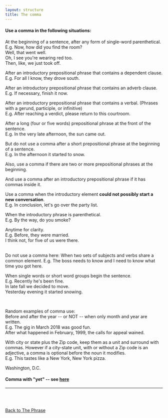 ```yaml
---
layout: structure
title: The comma
---
```


#### Use a comma in the following situations:  

At the beginning of a sentence, after any form of single-word parenthetical.  
E.g. Now, how did you find the room?  
Well, that went well.  
Oh, I see you're wearing red too.    
Then, like, we just took off.  

After an introductory prepositional phrase that contains a dependent clause.  
E.g. For all I know, they drove south.  

After an introductory prepositional phrase that contains an adverb clause.  
E.g. If necessary, finish it now.  

After an introductory prepositional phrase that contains a verbal.  (Phrases with a gerund, participle, or infinitive)  
E.g. After reaching a verdict, please return to this courtroom.   

After a long (four or five words) prepositional phrase at the front of the sentence.  
E.g. In the very late afternoon, the sun came out.  

But do not use a comma after a short prepositional phrase at the beginning of a sentence.  
E.g. In the afternoon it started to snow.  

Also, use a comma if there are two or more prepositional phrases at the beginning.  

And use a comma after an introductory prepositional phrase if it has commas inside it.  

Use a comma when the introductory element **could not possibly start a new conversation**.  
E.g. In conclusion, let's go over the party list.  

When the introductory phrase is parenthetical.  
E.g. By the way, do you smoke?  

Anytime for clarity.  
E.g. Before, they were married.  
I think not, for five of us were there.    

<br/>
Do not use a comma here:  
When two sets of subjects and verbs share a common element.  
E.g. The boss needs to know and I need to know what time you got here.  

When single words or short word groups begin the sentence.  
E.g. Recently he's been fine.  
In late fall we decided to move.  
Yesterday evening it started snowing.  

<br/>  

Random examples of comma use:  
Before and after the year -- or NOT -- when only month and year are written.  
E.g. The gig in March 2018 was good fun.  
After what happened in February, 1999, the calls for appeal wained.  

With city or state plus the Zip code, keep them as a unit and surround with commas. However if a city-state unit, with or without a Zip code is an adjective, a comma is optional before the noun it modifies.  
E.g. This tastes like a New York, New York pizza.  

Washington, D.C.  

#### Comma with "yet" -- see [here]({{site.baseurl}}/structures/conjunctive-adverb/comma-with-yet)   


---

<br/>
<br/>

[Back to The Phrase]({{site.baseurl}}/structures/the-phrase)
